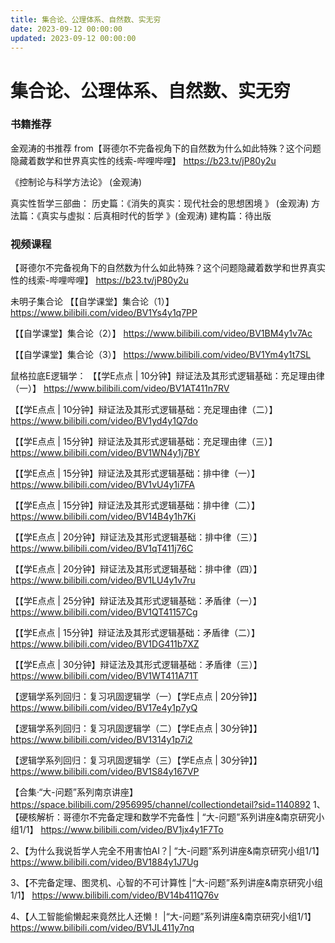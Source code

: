 ```yaml
---
title: 集合论、公理体系、自然数、实无穷
date: 2023-09-12 00:00:00
updated: 2023-09-12 00:00:00
---
```


# 集合论、公理体系、自然数、实无穷

### 书籍推荐

金观涛的书推荐 from【哥德尔不完备视角下的自然数为什么如此特殊？这个问题隐藏着数学和世界真实性的线索-哔哩哔哩】 https://b23.tv/jP80y2u

《控制论与科学方法论》 (金观涛)

真实性哲学三部曲：
历史篇：《消失的真实：现代社会的思想困境 》 (金观涛)
方法篇：《真实与虚拟：后真相时代的哲学 》(金观涛)
建构篇：待出版

### 视频课程

【哥德尔不完备视角下的自然数为什么如此特殊？这个问题隐藏着数学和世界真实性的线索-哔哩哔哩】 https://b23.tv/jP80y2u

未明子集合论
【【自学课堂】集合论（1）】 https://www.bilibili.com/video/BV1Ys4y1q7PP

【【自学课堂】集合论（2）】 https://www.bilibili.com/video/BV1BM4y1v7Ac

【【自学课堂】集合论（3）】 https://www.bilibili.com/video/BV1Ym4y1t7SL

鼠格拉底E逻辑学：
【【学E点点 | 10分钟】辩证法及其形式逻辑基础：充足理由律（一）】 https://www.bilibili.com/video/BV1AT411n7RV

【【学E点点 | 10分钟】辩证法及其形式逻辑基础：充足理由律（二）】 https://www.bilibili.com/video/BV1yd4y1Q7do

【【学E点点 | 15分钟】辩证法及其形式逻辑基础：充足理由律（三）】 https://www.bilibili.com/video/BV1WN4y1j7BY

【【学E点点 | 15分钟】辩证法及其形式逻辑基础：排中律（一）】 https://www.bilibili.com/video/BV1vU4y1i7FA

【【学E点点 | 15分钟】辩证法及其形式逻辑基础：排中律（二）】 https://www.bilibili.com/video/BV14B4y1h7Ki

【【学E点点 | 20分钟】辩证法及其形式逻辑基础：排中律（三）】 https://www.bilibili.com/video/BV1qT411j76C

【【学E点点 | 20分钟】辩证法及其形式逻辑基础：排中律（四）】 https://www.bilibili.com/video/BV1LU4y1v7ru

【【学E点点 | 25分钟】辩证法及其形式逻辑基础：矛盾律（一）】 https://www.bilibili.com/video/BV1QT41157Cg

【【学E点点 | 15分钟】辩证法及其形式逻辑基础：矛盾律（二）】 https://www.bilibili.com/video/BV1DG411b7XZ

【【学E点点 | 30分钟】辩证法及其形式逻辑基础：矛盾律（三）】 https://www.bilibili.com/video/BV1WT411A71T

【逻辑学系列回归：复习巩固逻辑学（一）【学E点点 | 20分钟】】 https://www.bilibili.com/video/BV17e4y1p7yQ

【逻辑学系列回归：复习巩固逻辑学（二）【学E点点 | 30分钟】】 https://www.bilibili.com/video/BV1314y1p7i2

【逻辑学系列回归：复习巩固逻辑学（三）【学E点点 | 30分钟】】 https://www.bilibili.com/video/BV1S84y167VP

【合集·“大-问题”系列南京讲座】https://space.bilibili.com/2956995/channel/collectiondetail?sid=1140892
1、【硬核解析：哥德尔不完备定理和数学不完备性 | “大-问题”系列讲座&南京研究小组1/1】 https://www.bilibili.com/video/BV1jx4y1F7To

2、【为什么我说哲学人完全不用害怕AI？| “大-问题”系列讲座&南京研究小组1/1】 https://www.bilibili.com/video/BV1884y1J7Ug

3、【不完备定理、图灵机、心智的不可计算性 |“大-问题”系列讲座&南京研究小组1/1】 https://www.bilibili.com/video/BV14b411Q76v

4、【人工智能偷懒起来竟然比人还懒！ |“大-问题”系列讲座&南京研究小组1/1】 https://www.bilibili.com/video/BV1JL411y7nq
